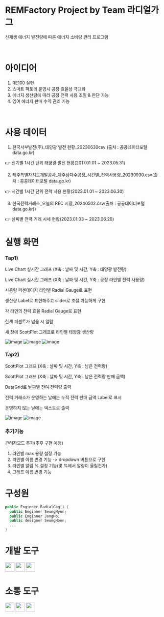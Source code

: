 # REMFactory Project by Team 라디얼가그


신재생 에너지 발전량에 따른 에너지 소비량 관리 프로그램

<br>

# 아이디어

1) RE100 실현
2) 스마트 팩토리 운영시 공장 효율성 극대화
3) 에너지 생산량에 따라 공장 전력 사용 조절 & 판단 가능
4) 잉여 에너지 판매 수익 관리 가능

<br>

# 사용 데이터
1) 한국서부발전(주)_태양광 발전 현황_20230630csv (출처 : 공공데이터포털 data.go.kr)

👉 전기별 1시간 단위 태양광 발전 현황(2017.01.01 ~ 2023.05.31)

2) 제주특별자치도개발공사_제주삼다수공장_시간별_전력사용량_20230930.csv(출처 : 공공데이터포털 data.go.kr)

👉 시간별 1시간 단위 전력 사용 현황(2023.01.01 ~ 2023.06.30)

3) 한국전력거래소_오늘의 REC 시장_20240502.csv(출처 : 공공데이터포털 data.go.kr))

👉 날짜별 전력 거래 시세 현황(2023.01.03 ~ 2023.06.29)

# 실행 화면

### Tap1)

Live Chart 실시간 그래프 (X축 : 날짜 및 시간, Y축 : 태양광 발전량)

Live Chart 실시간 그래프 (X축 : 날짜 및 시간, Y축 : 공장 라인별 전력 사용량)

사용량 퍼센테이지 라인별 Radial Gauge로 표현

생산량 Label로 표현해주고 slider로 조절 가능하게 구현

각 라인의 전력 효율 Radial Gauge로 표현

한계 퍼센트가 넘을 시 알람

새 창에 ScottPlot 그래프로 라인별 태양광 생산량 


![image](https://github.com/user-attachments/assets/709adf76-7f54-4667-986f-5ea599361129)
![image](https://github.com/user-attachments/assets/e67f62d0-9768-47ae-9f66-68e37d13c411)
![image](https://github.com/user-attachments/assets/3fd753a2-a019-4325-adba-529dcd354cf9)


### Tap2)

ScottPlot 그래프 (X축 : 날짜 및 시간, Y축 : 남은 전력량)

ScottPlot 그래프 (X축 : 날짜 및 시간, Y축 : 남은 전력량 판매 금액)

DataGrid로 날짜별 잔여 전력량 출력

전력 거래소가 운영하는 날에는 누적 전력 판매 금액 Label로 표시

운영하지 않는 날에는 텍스트로 출력


![image](https://github.com/user-attachments/assets/627c7f6b-c356-497d-8c22-e524668a1923)
![image](https://github.com/user-attachments/assets/45065568-25fb-4cbd-bae5-0196af7e25d5)

### 추가기능

관리자모드 추가(추후 구현 예정)
1)	라인별 max 용량 설정 기능
2)	라인별 이름 변경 기능 -> dropdown 버튼으로 구현
3)	라인별 알림 % 설정 기능(몇 %에서 알람이 울릴건가)
4)	그래프 이름 변경 기능





# 구성원
```swift
public Enginner RadialGag() {
  public Enginner SeungHyun;
  public Enginner JongHo;
  public designer SeungHoon;
  ...
}
```




# 개발 도구

<img src ="https://img.shields.io/badge/-C%23-000000?logo=Csharp&style=flat" style="height: 30px;">
<img src="https://img.shields.io/badge/-WPF-0078D7?style=flat&logo=windows&logoColor=white" style="height: 30px;">
<img src="https://img.shields.io/badge/-LiveChart-0078D7?style=flat&logo=windows&logoColor=white" style="height: 30px;">

# 소통 도구

<img src ="https://img.shields.io/badge/github-181717?logo=github&style=flat" style="height: 30px;">
<img src ="https://img.shields.io/badge/notion-000000?logo=notion&style=flat" style="height: 30px;">
<img src ="https://img.shields.io/badge/slack-4A154B?logo=slack&style=flat" style="height: 30px;">
